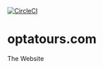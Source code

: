 [![CircleCI](https://circleci.com/gh/OptaTours/optatours.com/tree/master.svg?style=svg)](https://circleci.com/gh/OptaTours/optatours.com/tree/master)

# optatours.com
The Website